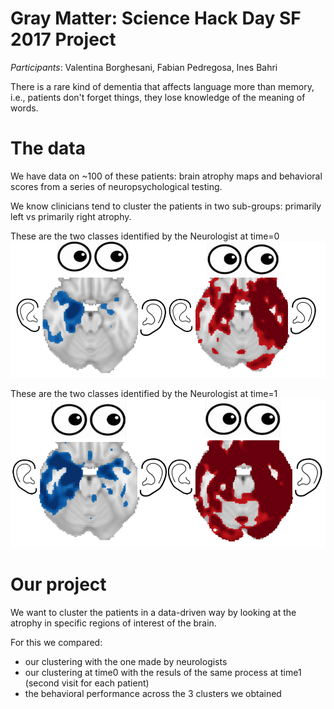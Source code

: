 # Gray Matter: Science Hack Day SF 2017 Project

*Participants*: Valentina Borghesani, Fabian Pedregosa, Ines Bahri

There is a rare kind of dementia that affects language more than memory, i.e., patients don't forget things, they lose knowledge of the meaning of words.

# The data

We have data on ~100 of these patients: brain atrophy maps and behavioral scores from a series of neuropsychological testing.

We know clinicians tend to cluster the patients in two sub-groups: primarily left vs primarily right atrophy.

These are the two classes identified by the Neurologist at time=0
![](https://github.com/fabianp/gray_matter/raw/master/img/ClassificationNeurologist_time0.png)

These are the two classes identified by the Neurologist at time=1
![](https://github.com/fabianp/gray_matter/raw/master/img/ClassificationNeurologist_time1.png)

# Our project

We want to cluster the patients in a data-driven way by looking at the atrophy in specific regions of interest of the brain.

For this we compared:
* our clustering with the one made by neurologists
* our clustering at time0 with the resuls of the same process at time1 (second visit for each patient)
* the behavioral performance across the 3 clusters we obtained

